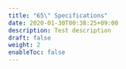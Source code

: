 ```yaml
---
title: "65\" Specifications"
date: 2020-01-30T00:38:25+09:00
description: Test description
draft: false
weight: 2
enableToc: false
---
```

